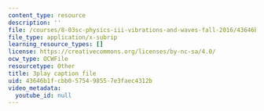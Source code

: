 ```yaml
---
content_type: resource
description: ''
file: /courses/8-03sc-physics-iii-vibrations-and-waves-fall-2016/43646b1fcbb0575498557e3faec4312b_RhIh1zw0-BM.vtt
file_type: application/x-subrip
learning_resource_types: []
license: https://creativecommons.org/licenses/by-nc-sa/4.0/
ocw_type: OCWFile
resourcetype: Other
title: 3play caption file
uid: 43646b1f-cbb0-5754-9855-7e3faec4312b
video_metadata:
  youtube_id: null
---
```

